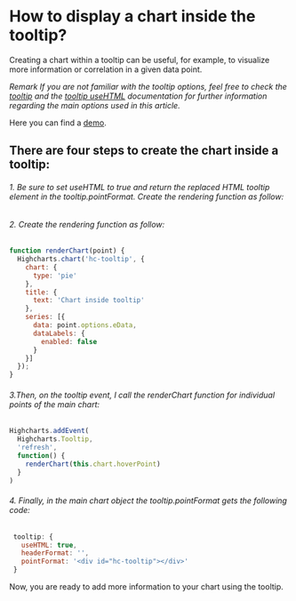 # How to display a chart inside the tooltip?

Creating a chart within a tooltip can be useful, for example, to visualize more information ​​or correlation in a given data point.

*Remark
If you are not familiar with the tooltip options, feel free to check the [tooltip](https://api.highcharts.com/highcharts/tooltip) and the [tooltip useHTML](https://api.highcharts.com/highcharts/tooltip.useHTML) documentation for further information regarding the main options used in this article.*

Here you can find a [demo](https://jsfiddle.net/gh/get/library/pure/highcharts/highcharts/tree/master/samples/highcharts/blog/chart-inside-tooltip).

## There are four steps to create the chart inside a tooltip:

###### 1. Be sure to set useHTML to true and return the replaced HTML tooltip element in the tooltip.pointFormat. Create the rendering function as follow:

###### 2. Create the rendering function as follow:

```js
function renderChart(point) {
  Highcharts.chart('hc-tooltip', {
    chart: {
      type: 'pie'
    },
    title: {
      text: 'Chart inside tooltip'
    },
    series: [{
      data: point.options.eData,
      dataLabels: {
        enabled: false
      }
    }]
  });
}
```

###### 3.Then, on the tooltip event, I call the renderChart function for individual points of the main chart:

```js
Highcharts.addEvent(
  Highcharts.Tooltip,
  'refresh',
  function() {
    renderChart(this.chart.hoverPoint)
  }
)
```

###### 4. Finally, in the main chart object the tooltip.pointFormat gets the following code:

```js
 tooltip: {
   useHTML: true,
   headerFormat: '',
   pointFormat: '<div id="hc-tooltip"></div>'
 }
```

Now, you are ready to add more information to your chart using the tooltip.